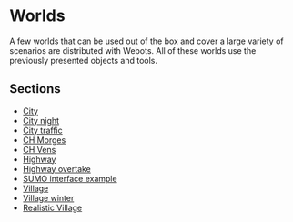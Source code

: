 # Worlds

A few worlds that can be used out of the box and cover a large variety of scenarios are distributed with Webots.
All of these worlds use the previously presented objects and tools.

## Sections

- [City](city.md)
- [City night](city-night.md)
- [City traffic](city-traffic.md)
- [CH Morges](ch-morges.md)
- [CH Vens](ch-vens.md)
- [Highway](highway.md)
- [Highway overtake](highway-overtake.md)
- [SUMO interface example](sumo-interface-example.md)
- [Village](village.md)
- [Village winter](village-winter.md)
- [Realistic Village](realistic-village.md)
